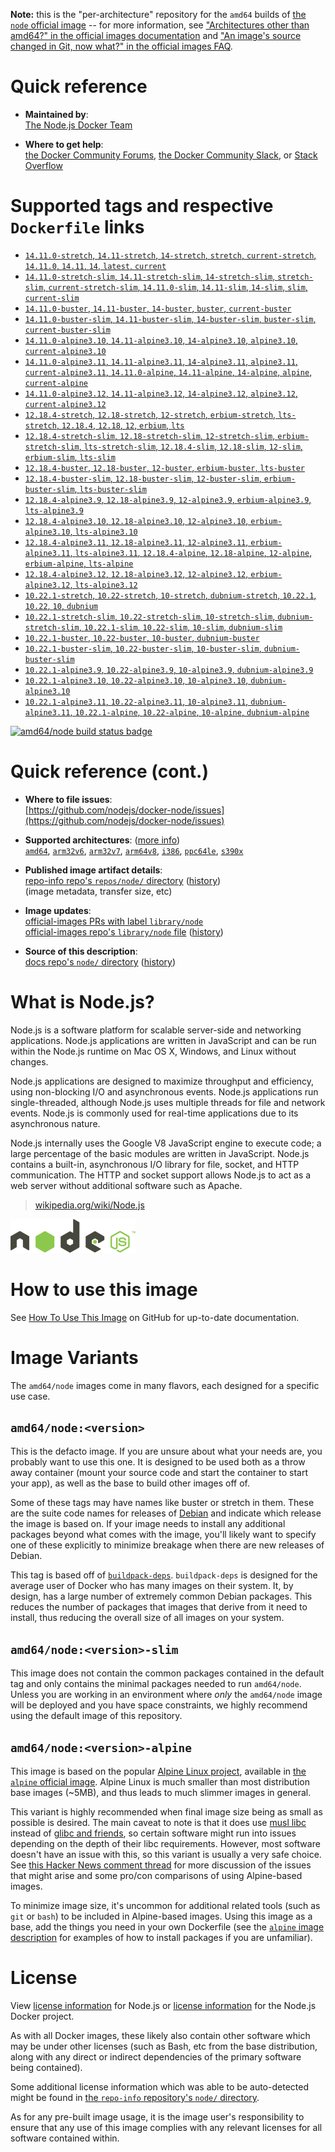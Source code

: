 <!--

********************************************************************************

WARNING:

    DO NOT EDIT "node/README.md"

    IT IS AUTO-GENERATED

    (from the other files in "node/" combined with a set of templates)

********************************************************************************

-->

**Note:** this is the "per-architecture" repository for the `amd64` builds of [the `node` official image](https://hub.docker.com/_/node) -- for more information, see ["Architectures other than amd64?" in the official images documentation](https://github.com/docker-library/official-images#architectures-other-than-amd64) and ["An image's source changed in Git, now what?" in the official images FAQ](https://github.com/docker-library/faq#an-images-source-changed-in-git-now-what).

# Quick reference

-	**Maintained by**:  
	[The Node.js Docker Team](https://github.com/nodejs/docker-node)

-	**Where to get help**:  
	[the Docker Community Forums](https://forums.docker.com/), [the Docker Community Slack](https://dockr.ly/slack), or [Stack Overflow](https://stackoverflow.com/search?tab=newest&q=docker)

# Supported tags and respective `Dockerfile` links

-	[`14.11.0-stretch`, `14.11-stretch`, `14-stretch`, `stretch`, `current-stretch`, `14.11.0`, `14.11`, `14`, `latest`, `current`](https://github.com/nodejs/docker-node/blob/c7bc3b9da1b534cc66021f7606af7e5b72f5ed11/14/stretch/Dockerfile)
-	[`14.11.0-stretch-slim`, `14.11-stretch-slim`, `14-stretch-slim`, `stretch-slim`, `current-stretch-slim`, `14.11.0-slim`, `14.11-slim`, `14-slim`, `slim`, `current-slim`](https://github.com/nodejs/docker-node/blob/c7bc3b9da1b534cc66021f7606af7e5b72f5ed11/14/stretch-slim/Dockerfile)
-	[`14.11.0-buster`, `14.11-buster`, `14-buster`, `buster`, `current-buster`](https://github.com/nodejs/docker-node/blob/c7bc3b9da1b534cc66021f7606af7e5b72f5ed11/14/buster/Dockerfile)
-	[`14.11.0-buster-slim`, `14.11-buster-slim`, `14-buster-slim`, `buster-slim`, `current-buster-slim`](https://github.com/nodejs/docker-node/blob/c7bc3b9da1b534cc66021f7606af7e5b72f5ed11/14/buster-slim/Dockerfile)
-	[`14.11.0-alpine3.10`, `14.11-alpine3.10`, `14-alpine3.10`, `alpine3.10`, `current-alpine3.10`](https://github.com/nodejs/docker-node/blob/c7bc3b9da1b534cc66021f7606af7e5b72f5ed11/14/alpine3.10/Dockerfile)
-	[`14.11.0-alpine3.11`, `14.11-alpine3.11`, `14-alpine3.11`, `alpine3.11`, `current-alpine3.11`, `14.11.0-alpine`, `14.11-alpine`, `14-alpine`, `alpine`, `current-alpine`](https://github.com/nodejs/docker-node/blob/c7bc3b9da1b534cc66021f7606af7e5b72f5ed11/14/alpine3.11/Dockerfile)
-	[`14.11.0-alpine3.12`, `14.11-alpine3.12`, `14-alpine3.12`, `alpine3.12`, `current-alpine3.12`](https://github.com/nodejs/docker-node/blob/c7bc3b9da1b534cc66021f7606af7e5b72f5ed11/14/alpine3.12/Dockerfile)
-	[`12.18.4-stretch`, `12.18-stretch`, `12-stretch`, `erbium-stretch`, `lts-stretch`, `12.18.4`, `12.18`, `12`, `erbium`, `lts`](https://github.com/nodejs/docker-node/blob/de78cda8d04c7c3a5c45302dcce22d5ea258f7ef/12/stretch/Dockerfile)
-	[`12.18.4-stretch-slim`, `12.18-stretch-slim`, `12-stretch-slim`, `erbium-stretch-slim`, `lts-stretch-slim`, `12.18.4-slim`, `12.18-slim`, `12-slim`, `erbium-slim`, `lts-slim`](https://github.com/nodejs/docker-node/blob/de78cda8d04c7c3a5c45302dcce22d5ea258f7ef/12/stretch-slim/Dockerfile)
-	[`12.18.4-buster`, `12.18-buster`, `12-buster`, `erbium-buster`, `lts-buster`](https://github.com/nodejs/docker-node/blob/de78cda8d04c7c3a5c45302dcce22d5ea258f7ef/12/buster/Dockerfile)
-	[`12.18.4-buster-slim`, `12.18-buster-slim`, `12-buster-slim`, `erbium-buster-slim`, `lts-buster-slim`](https://github.com/nodejs/docker-node/blob/de78cda8d04c7c3a5c45302dcce22d5ea258f7ef/12/buster-slim/Dockerfile)
-	[`12.18.4-alpine3.9`, `12.18-alpine3.9`, `12-alpine3.9`, `erbium-alpine3.9`, `lts-alpine3.9`](https://github.com/nodejs/docker-node/blob/de78cda8d04c7c3a5c45302dcce22d5ea258f7ef/12/alpine3.9/Dockerfile)
-	[`12.18.4-alpine3.10`, `12.18-alpine3.10`, `12-alpine3.10`, `erbium-alpine3.10`, `lts-alpine3.10`](https://github.com/nodejs/docker-node/blob/de78cda8d04c7c3a5c45302dcce22d5ea258f7ef/12/alpine3.10/Dockerfile)
-	[`12.18.4-alpine3.11`, `12.18-alpine3.11`, `12-alpine3.11`, `erbium-alpine3.11`, `lts-alpine3.11`, `12.18.4-alpine`, `12.18-alpine`, `12-alpine`, `erbium-alpine`, `lts-alpine`](https://github.com/nodejs/docker-node/blob/de78cda8d04c7c3a5c45302dcce22d5ea258f7ef/12/alpine3.11/Dockerfile)
-	[`12.18.4-alpine3.12`, `12.18-alpine3.12`, `12-alpine3.12`, `erbium-alpine3.12`, `lts-alpine3.12`](https://github.com/nodejs/docker-node/blob/de78cda8d04c7c3a5c45302dcce22d5ea258f7ef/12/alpine3.12/Dockerfile)
-	[`10.22.1-stretch`, `10.22-stretch`, `10-stretch`, `dubnium-stretch`, `10.22.1`, `10.22`, `10`, `dubnium`](https://github.com/nodejs/docker-node/blob/140d3e49b9dce8532cfc06108f586802ca4be5f5/10/stretch/Dockerfile)
-	[`10.22.1-stretch-slim`, `10.22-stretch-slim`, `10-stretch-slim`, `dubnium-stretch-slim`, `10.22.1-slim`, `10.22-slim`, `10-slim`, `dubnium-slim`](https://github.com/nodejs/docker-node/blob/140d3e49b9dce8532cfc06108f586802ca4be5f5/10/stretch-slim/Dockerfile)
-	[`10.22.1-buster`, `10.22-buster`, `10-buster`, `dubnium-buster`](https://github.com/nodejs/docker-node/blob/140d3e49b9dce8532cfc06108f586802ca4be5f5/10/buster/Dockerfile)
-	[`10.22.1-buster-slim`, `10.22-buster-slim`, `10-buster-slim`, `dubnium-buster-slim`](https://github.com/nodejs/docker-node/blob/140d3e49b9dce8532cfc06108f586802ca4be5f5/10/buster-slim/Dockerfile)
-	[`10.22.1-alpine3.9`, `10.22-alpine3.9`, `10-alpine3.9`, `dubnium-alpine3.9`](https://github.com/nodejs/docker-node/blob/140d3e49b9dce8532cfc06108f586802ca4be5f5/10/alpine3.9/Dockerfile)
-	[`10.22.1-alpine3.10`, `10.22-alpine3.10`, `10-alpine3.10`, `dubnium-alpine3.10`](https://github.com/nodejs/docker-node/blob/140d3e49b9dce8532cfc06108f586802ca4be5f5/10/alpine3.10/Dockerfile)
-	[`10.22.1-alpine3.11`, `10.22-alpine3.11`, `10-alpine3.11`, `dubnium-alpine3.11`, `10.22.1-alpine`, `10.22-alpine`, `10-alpine`, `dubnium-alpine`](https://github.com/nodejs/docker-node/blob/140d3e49b9dce8532cfc06108f586802ca4be5f5/10/alpine3.11/Dockerfile)

[![amd64/node build status badge](https://img.shields.io/jenkins/s/https/doi-janky.infosiftr.net/job/multiarch/job/amd64/job/node.svg?label=amd64/node%20%20build%20job)](https://doi-janky.infosiftr.net/job/multiarch/job/amd64/job/node/)

# Quick reference (cont.)

-	**Where to file issues**:  
	[https://github.com/nodejs/docker-node/issues](https://github.com/nodejs/docker-node/issues)

-	**Supported architectures**: ([more info](https://github.com/docker-library/official-images#architectures-other-than-amd64))  
	[`amd64`](https://hub.docker.com/r/amd64/node/), [`arm32v6`](https://hub.docker.com/r/arm32v6/node/), [`arm32v7`](https://hub.docker.com/r/arm32v7/node/), [`arm64v8`](https://hub.docker.com/r/arm64v8/node/), [`i386`](https://hub.docker.com/r/i386/node/), [`ppc64le`](https://hub.docker.com/r/ppc64le/node/), [`s390x`](https://hub.docker.com/r/s390x/node/)

-	**Published image artifact details**:  
	[repo-info repo's `repos/node/` directory](https://github.com/docker-library/repo-info/blob/master/repos/node) ([history](https://github.com/docker-library/repo-info/commits/master/repos/node))  
	(image metadata, transfer size, etc)

-	**Image updates**:  
	[official-images PRs with label `library/node`](https://github.com/docker-library/official-images/pulls?q=label%3Alibrary%2Fnode)  
	[official-images repo's `library/node` file](https://github.com/docker-library/official-images/blob/master/library/node) ([history](https://github.com/docker-library/official-images/commits/master/library/node))

-	**Source of this description**:  
	[docs repo's `node/` directory](https://github.com/docker-library/docs/tree/master/node) ([history](https://github.com/docker-library/docs/commits/master/node))

# What is Node.js?

Node.js is a software platform for scalable server-side and networking applications. Node.js applications are written in JavaScript and can be run within the Node.js runtime on Mac OS X, Windows, and Linux without changes.

Node.js applications are designed to maximize throughput and efficiency, using non-blocking I/O and asynchronous events. Node.js applications run single-threaded, although Node.js uses multiple threads for file and network events. Node.js is commonly used for real-time applications due to its asynchronous nature.

Node.js internally uses the Google V8 JavaScript engine to execute code; a large percentage of the basic modules are written in JavaScript. Node.js contains a built-in, asynchronous I/O library for file, socket, and HTTP communication. The HTTP and socket support allows Node.js to act as a web server without additional software such as Apache.

> [wikipedia.org/wiki/Node.js](https://en.wikipedia.org/wiki/Node.js)

![logo](https://raw.githubusercontent.com/docker-library/docs/01c12653951b2fe592c1f93a13b4e289ada0e3a1/node/logo.png)

# How to use this image

See [How To Use This Image](https://github.com/nodejs/docker-node/blob/master/README.md#how-to-use-this-image) on GitHub for up-to-date documentation.

# Image Variants

The `amd64/node` images come in many flavors, each designed for a specific use case.

## `amd64/node:<version>`

This is the defacto image. If you are unsure about what your needs are, you probably want to use this one. It is designed to be used both as a throw away container (mount your source code and start the container to start your app), as well as the base to build other images off of.

Some of these tags may have names like buster or stretch in them. These are the suite code names for releases of [Debian](https://wiki.debian.org/DebianReleases) and indicate which release the image is based on. If your image needs to install any additional packages beyond what comes with the image, you'll likely want to specify one of these explicitly to minimize breakage when there are new releases of Debian.

This tag is based off of [`buildpack-deps`](https://hub.docker.com/_/buildpack-deps/). `buildpack-deps` is designed for the average user of Docker who has many images on their system. It, by design, has a large number of extremely common Debian packages. This reduces the number of packages that images that derive from it need to install, thus reducing the overall size of all images on your system.

## `amd64/node:<version>-slim`

This image does not contain the common packages contained in the default tag and only contains the minimal packages needed to run `amd64/node`. Unless you are working in an environment where *only* the `amd64/node` image will be deployed and you have space constraints, we highly recommend using the default image of this repository.

## `amd64/node:<version>-alpine`

This image is based on the popular [Alpine Linux project](https://alpinelinux.org), available in [the `alpine` official image](https://hub.docker.com/_/alpine). Alpine Linux is much smaller than most distribution base images (~5MB), and thus leads to much slimmer images in general.

This variant is highly recommended when final image size being as small as possible is desired. The main caveat to note is that it does use [musl libc](https://musl.libc.org) instead of [glibc and friends](https://www.etalabs.net/compare_libcs.html), so certain software might run into issues depending on the depth of their libc requirements. However, most software doesn't have an issue with this, so this variant is usually a very safe choice. See [this Hacker News comment thread](https://news.ycombinator.com/item?id=10782897) for more discussion of the issues that might arise and some pro/con comparisons of using Alpine-based images.

To minimize image size, it's uncommon for additional related tools (such as `git` or `bash`) to be included in Alpine-based images. Using this image as a base, add the things you need in your own Dockerfile (see the [`alpine` image description](https://hub.docker.com/_/alpine/) for examples of how to install packages if you are unfamiliar).

# License

View [license information](https://github.com/nodejs/node/blob/master/LICENSE) for Node.js or [license information](https://github.com/nodejs/docker-node/blob/master/LICENSE) for the Node.js Docker project.

As with all Docker images, these likely also contain other software which may be under other licenses (such as Bash, etc from the base distribution, along with any direct or indirect dependencies of the primary software being contained).

Some additional license information which was able to be auto-detected might be found in [the `repo-info` repository's `node/` directory](https://github.com/docker-library/repo-info/tree/master/repos/node).

As for any pre-built image usage, it is the image user's responsibility to ensure that any use of this image complies with any relevant licenses for all software contained within.
